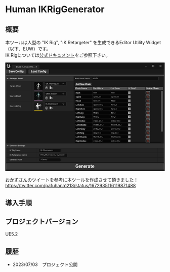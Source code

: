 # Human IKRigGenerator
## 概要
本ツールは人型の "IK Rig", "IK Retargeter" を生成できるEditor Utility Widget（以下、EUW）です。<br>
IK Rigについては[公式ドキュメント](https://docs.unrealengine.com/5.0/ja/unreal-engine-ik-rig/)をご参照下さい。

![](https://github.com/LeonGameworks/Screenshot/blob/c1899419d8818065fd21bb6220dc4b86a4542d6d/Human_IKRigGenerator/EUW.png)


[おかずさん](https://twitter.com/pafuhana1213)のツイートを参考に本ツールを作成させて頂きました！<br>
https://twitter.com/pafuhana1213/status/1672935116119871488

## 導入手順



## プロジェクトバージョン
UE5.2

## 履歴
- 2023/07/03　プロジェクト公開